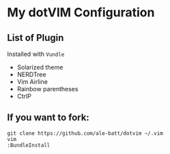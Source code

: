 
# My dotVIM Configuration

## List of Plugin
Installed with `Vundle`
- Solarized theme
- NERDTree
- Vim Airline
- Rainbow parentheses
- CtrlP

## If you want to fork:
```
git clone https://github.com/ale-batt/dotvim ~/.vim
vim
:BundleInstall
```

